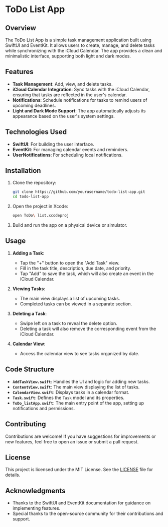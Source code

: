 # ToDo List App

## Overview

The ToDo List App is a simple task management application built using SwiftUI and EventKit. It allows users to create, manage, and delete tasks while synchronizing with the iCloud Calendar. The app provides a clean and minimalistic interface, supporting both light and dark modes.

## Features

- **Task Management**: Add, view, and delete tasks.
- **iCloud Calendar Integration**: Sync tasks with the iCloud Calendar, ensuring that tasks are reflected in the user's calendar.
- **Notifications**: Schedule notifications for tasks to remind users of upcoming deadlines.
- **Light and Dark Mode Support**: The app automatically adjusts its appearance based on the user's system settings.

## Technologies Used

- **SwiftUI**: For building the user interface.
- **EventKit**: For managing calendar events and reminders.
- **UserNotifications**: For scheduling local notifications.

## Installation

1. Clone the repository:
   ```bash
   git clone https://github.com/yourusername/todo-list-app.git
   cd todo-list-app
   ```

2. Open the project in Xcode:
   ```bash
   open ToDo\ list.xcodeproj
   ```

3. Build and run the app on a physical device or simulator.

## Usage

1. **Adding a Task**:
   - Tap the "+" button to open the "Add Task" view.
   - Fill in the task title, description, due date, and priority.
   - Tap "Add" to save the task, which will also create an event in the iCloud Calendar.

2. **Viewing Tasks**:
   - The main view displays a list of upcoming tasks.
   - Completed tasks can be viewed in a separate section.

3. **Deleting a Task**:
   - Swipe left on a task to reveal the delete option.
   - Deleting a task will also remove the corresponding event from the iCloud Calendar.

4. **Calendar View**:
   - Access the calendar view to see tasks organized by date.

## Code Structure

- **`AddTaskView.swift`**: Handles the UI and logic for adding new tasks.
- **`ContentView.swift`**: The main view displaying the list of tasks.
- **`CalendarView.swift`**: Displays tasks in a calendar format.
- **`Task.swift`**: Defines the `Task` model and its properties.
- **`ToDo_listApp.swift`**: The main entry point of the app, setting up notifications and permissions.

## Contributing

Contributions are welcome! If you have suggestions for improvements or new features, feel free to open an issue or submit a pull request.

## License

This project is licensed under the MIT License. See the [LICENSE](LICENSE) file for details.

## Acknowledgments

- Thanks to the SwiftUI and EventKit documentation for guidance on implementing features.
- Special thanks to the open-source community for their contributions and support.
